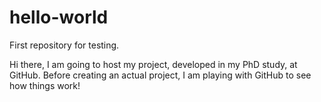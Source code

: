 # hello-world
First repository for testing.

Hi there, I am going to host my project, developed in my PhD study, at GitHub. Before creating an actual project, I am playing with GitHub to see how things work!
